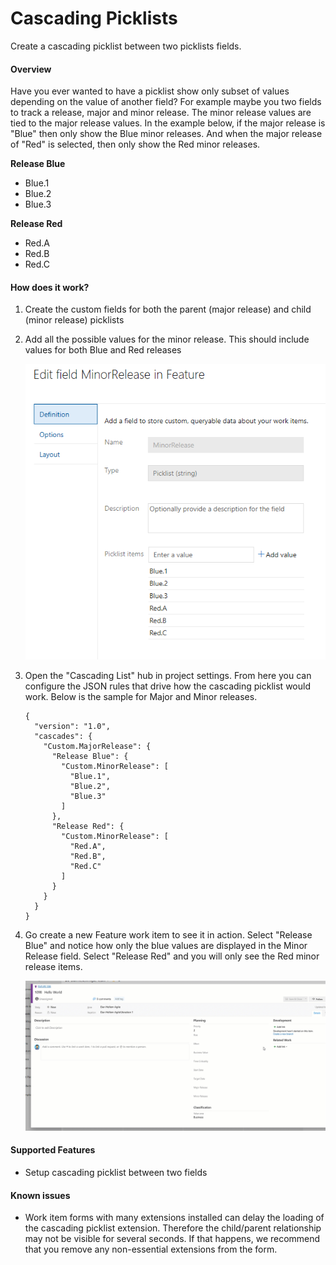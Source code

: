 # Cascading Picklists

Create a cascading picklist between two picklists fields.

#### Overview

Have you ever wanted to have a picklist show only subset of values depending on the value of another field? For example maybe you two fields to track a release, major and minor release. The minor release values are tied to the major release values. In the example below, if the major release is "Blue" then only show the Blue minor releases. And when the major release of "Red" is selected, then only show the Red minor releases.

**Release Blue**

- Blue.1
- Blue.2
- Blue.3

**Release Red**

- Red.A
- Red.B
- Red.C

#### How does it work?

1. Create the custom fields for both the parent (major release) and child (minor release) picklists
2. Add all the possible values for the minor release. This should include values for both Blue and Red releases

   ![minor release picklist](images/picklist-child.png 'Configure Picklist')

3. Open the "Cascading List" hub in project settings. From here you can configure the JSON rules that drive how the cascading picklist would work. Below is the sample for Major and Minor releases.

   ```
   {
     "version": "1.0",
     "cascades": {
       "Custom.MajorRelease": {
         "Release Blue": {
           "Custom.MinorRelease": [
             "Blue.1",
             "Blue.2",
             "Blue.3"
           ]
         },
         "Release Red": {
           "Custom.MinorRelease": [
             "Red.A",
             "Red.B",
             "Red.C"
           ]
         }
       }
     }
   }
   ```

4. Go create a new Feature work item to see it in action. Select "Release Blue" and notice how only the blue values are displayed in the Minor Release field. Select "Release Red" and you will only see the Red minor release items.

   ![picklist demo](images/picklist-demo.gif 'picklist demo')

#### Supported Features

- Setup cascading picklist between two fields

#### Known issues

- Work item forms with many extensions installed can delay the loading of the cascading picklist extension. Therefore the child/parent relationship may not be visible for several seconds. If that happens, we recommend that you remove any non-essential extensions from the form.
